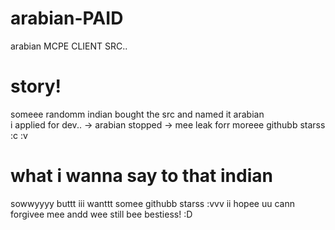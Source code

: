 # arabian-PAID
arabian MCPE CLIENT SRC..
# story! 
someee randomm indian bought the src and named it arabian  
i applied for dev.. -> arabian stopped -> mee leak forr moreee githubb starss :c :v  
# what i wanna say to that indian
sowwyyyy buttt iii wanttt somee githubb starss :vvv ii hopee uu cann forgivee mee andd wee still bee bestiess! :D 

